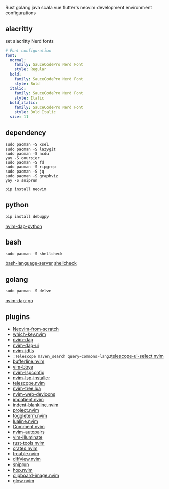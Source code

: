 Rust golang java scala vue flutter's neovim development environment configurations

## alacritty
set alacritty Nerd fonts
```yaml
# Font configuration
font:
  normal:
    family: SauceCodePro Nerd Font
    style: Regular
  bold:
    family: SauceCodePro Nerd Font
    style: Bold
  italic:
    family: SauceCodePro Nerd Font
    style: Italic
  bold_italic:
    family: SauceCodePro Nerd Font
    style: Bold Italic
  size: 11
```

## dependency
```shell
sudo pacman -S xsel
sudo pacman -S lazygit
sudo pacman -S ncdu
yay -S coursier
sudo pacman -S fd
sudo pacman -S ripgrep
sudo pacman -S jq
sudo pacman -S graphviz
yay -S sniprun
```

```
pip install neovim
```

## python

```
pip install debugpy
```
[nvim-dap-python](https://github.com/mfussenegger/nvim-dap-python)

## bash
```
sudo pacman -S shellcheck
```
[bash-language-server](https://github.com/bash-lsp/bash-language-server)
[shellcheck](https://github.com/koalaman/shellcheck#installing)

## golang
```
sudo pacman -S delve
```
[nvim-dap-go](https://github.com/leoluz/nvim-dap-go)

## plugins
- [Neovim-from-scratch](https://github.com/LunarVim/Neovim-from-scratch)
- [which-key.nvim](https://github.com/folke/which-key.nvim)
- [nvim-dap](https://github.com/mfussenegger/nvim-dap)
- [nvim-dap-ui](https://github.com/rcarriga/nvim-dap-ui)
- [nvim-jdtls](https://github.com/mfussenegger/nvim-jdtls)
- `:Telescope maven_search query=commons-lang3`[telescope-ui-select.nvim](https://github.com/nvim-telescope/telescope-ui-select.nvim)
- [bufferline.nvim](https://github.com/akinsho/bufferline.nvim)
- [vim-bbye](https://github.com/moll/vim-bbye)
- [nvim-lspconfig](https://github.com/neovim/nvim-lspconfig)
- [nvim-lsp-installer](https://github.com/williamboman/nvim-lsp-installer)
- [telescope.nvim](https://github.com/nvim-telescope/telescope.nvim)
- [nvim-tree.lua](https://github.com/kyazdani42/nvim-tree.lua)
- [nvim-web-devicons](https://github.com/kyazdani42/nvim-web-devicons)
- [impatient.nvim](https://github.com/lewis6991/impatient.nvim)
- [indent-blankline.nvim](https://github.com/lukas-reineke/indent-blankline.nvim)
- [project.nvim](https://github.com/ahmedkhalf/project.nvim)
- [toggleterm.nvim](https://github.com/akinsho/toggleterm.nvim)
- [lualine.nvim](https://github.com/nvim-lualine/lualine.nvim)
- [Comment.nvim](https://github.com/numToStr/Comment.nvim)
- [nvim-autopairs](https://github.com/windwp/nvim-autopairs)
- [vim-illuminate](https://github.com/RRethy/vim-illuminate)
- [rust-tools.nvim](https://github.com/simrat39/rust-tools.nvim#configuration)
- [crates.nvim](https://github.com/Saecki/crates.nvim)
- [trouble.nvim](https://github.com/folke/trouble.nvim)
- [diffview.nvim](https://github.com/sindrets/diffview.nvim)
- [sniprun](https://github.com/michaelb/sniprun)
- [hop.nvim](https://github.com/phaazon/hop.nvim)
- [clipboard-image.nvim](https://github.com/ekickx/clipboard-image.nvim)
- [glow.nvim](https://github.com/ellisonleao/glow.nvim)
